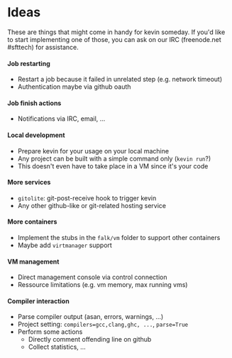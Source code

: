 Ideas
=====


These are things that might come in handy for kevin someday.
If you'd like to start implementing one of those, you can
ask on our IRC (freenode.net #sfttech) for assistance.


#### Job restarting

* Restart a job because it failed in unrelated step (e.g. network timeout)
* Authentication maybe via github oauth


#### Job finish actions

* Notifications via IRC, email, ...


#### Local development

* Prepare kevin for your usage on your local machine
* Any project can be built with a simple command only (`kevin run`?)
* This doesn't even have to take place in a VM since it's your code

#### More services

* `gitolite`: git-post-receive hook to trigger kevin
* Any other github-like or git-related hosting service


#### More containers

* Implement the stubs in the `falk/vm` folder to support other containers
* Maybe add `virtmanager` support


#### VM management

* Direct management console via control connection
* Ressource limitations (e.g. vm memory, max running vms)


#### Compiler interaction

* Parse compiler output (asan, errors, warnings, ...)
* Project setting: `compilers=gcc,clang,ghc, ...`, `parse=True`
* Perform some actions
  * Directly comment offending line on github
  * Collect statistics, ...
